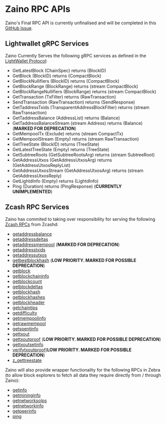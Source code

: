 # Zaino RPC APIs
Zaino's Final RPC API is currently unfinalised and will be completed in this [GitHub Issue](https://github.com/zingolabs/zaino/issues/69).


## Lightwallet gRPC Services
Zaino Currently Serves the following gRPC services as defined in the [LightWallet Protocol](https://github.com/zcash/librustzcash/blob/main/zcash_client_backend/proto/service.proto):
  - GetLatestBlock (ChainSpec) returns (BlockID)
  - GetBlock (BlockID) returns (CompactBlock)
  - GetBlockNullifiers (BlockID) returns (CompactBlock)
  - GetBlockRange (BlockRange) returns (stream CompactBlock)
  - GetBlockRangeNullifiers (BlockRange) returns (stream CompactBlock)
  - GetTransaction (TxFilter) returns (RawTransaction)
  - SendTransaction (RawTransaction) returns (SendResponse)
  - GetTaddressTxids (TransparentAddressBlockFilter) returns (stream RawTransaction)
  - GetTaddressBalance (AddressList) returns (Balance)
  - GetTaddressBalanceStream (stream Address) returns (Balance) (**MARKED FOR DEPRECATION**)
  - GetMempoolTx (Exclude) returns (stream CompactTx)
  - GetMempoolStream (Empty) returns (stream RawTransaction)
  - GetTreeState (BlockID) returns (TreeState)
  - GetLatestTreeState (Empty) returns (TreeState)
  - GetSubtreeRoots (GetSubtreeRootsArg) returns (stream SubtreeRoot)
  - GetAddressUtxos (GetAddressUtxosArg) returns (GetAddressUtxosReplyList)
  - GetAddressUtxosStream (GetAddressUtxosArg) returns (stream GetAddressUtxosReply)
  - GetLightdInfo (Empty) returns (LightdInfo)
  - Ping (Duration) returns (PingResponse) (**CURRENTLY UNIMPLEMENTED**)


## Zcash RPC Services
Zaino has commited to taking over responsibility for serving the following [Zcash RPCs](https://zcash.github.io/rpc/) from Zcashd:
  - [getaddressbalance](https://zcash.github.io/rpc/getaddressbalance.html)
  - [getaddressdeltas](https://zcash.github.io/rpc/getaddressdeltas.html)
  - [getaddressmempool](https://zcash.github.io/rpc/getaddressmempool.html) (**MARKED FOR DEPRECATION**)
  - [getaddresstxids](https://zcash.github.io/rpc/getaddresstxids.html)
  - [getaddressutxos](https://zcash.github.io/rpc/getaddressutxos.html)
  - [getbestblockhash](https://zcash.github.io/rpc/getbestblockhash.html) (**LOW PRIORITY. MARKED FOR POSSIBLE DEPRECATION**)
  - [getblock](https://zcash.github.io/rpc/getblock.html)
  - [getblockchaininfo](https://zcash.github.io/rpc/getblockchaininfo.html)
  - [getblockcount](https://zcash.github.io/rpc/getblockcount.html)
  - [getblockdeltas](https://zcash.github.io/rpc/getblockdeltas.html)
  - [getblockhash](https://zcash.github.io/rpc/getblockhash.html)
  - [getblockhashes](https://zcash.github.io/rpc/getblockhashes.html)
  - [getblockheader](https://zcash.github.io/rpc/getblockheader.html)
  - [getchaintips](https://zcash.github.io/rpc/getchaintips.html)
  - [getdifficulty](https://zcash.github.io/rpc/getdifficulty.html)
  - [getmempoolinfo](https://zcash.github.io/rpc/getmempoolinfo.html)
  - [getrawmempool](https://zcash.github.io/rpc/getrawmempool.html)
  - [getspentinfo](https://zcash.github.io/rpc/getspentinfo.html)
  - [gettxout](https://zcash.github.io/rpc/gettxout.html)
  - [gettxoutproof](https://zcash.github.io/rpc/gettxoutproof.html) (**LOW PRIORITY. MARKED FOR POSSIBLE DEPRECATION**)
  - [gettxoutsetinfo](https://zcash.github.io/rpc/gettxoutsetinfo.html)
  - [verifytxoutproof](https://zcash.github.io/rpc/verifytxoutproof.html)(**LOW PRIORITY. MARKED FOR POSSIBLE DEPRECATION**)
  - [z_gettreestate](https://zcash.github.io/rpc/z_gettreestate.html)

Zaino will also provide wrapper functionality for the following RPCs in Zebra (to allow block explorers to fetch all data they require directly from / through Zaino):
  - [getinfo](https://zcash.github.io/rpc/getinfo.html)
  - [getmininginfo](https://zcash.github.io/rpc/getmininginfo.html)
  - [getnetworksolps](https://zcash.github.io/rpc/getnetworksolps.html)
  - [getnetworkinfo](https://zcash.github.io/rpc/getnetworkinfo.html)
  - [getpeerinfo](https://zcash.github.io/rpc/getpeerinfo.html)
  - [ping](https://zcash.github.io/rpc/ping.html)


